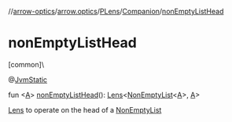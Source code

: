 //[arrow-optics](../../../../index.md)/[arrow.optics](../../index.md)/[PLens](../index.md)/[Companion](index.md)/[nonEmptyListHead](non-empty-list-head.md)

# nonEmptyListHead

[common]\

@[JvmStatic](https://kotlinlang.org/api/latest/jvm/stdlib/kotlin.jvm/-jvm-static/index.html)

fun &lt;[A](non-empty-list-head.md)&gt; [nonEmptyListHead](non-empty-list-head.md)(): [Lens](../../index.md#-141055921%2FClasslikes%2F-617900156)&lt;[NonEmptyList](../../../../../arrow-core/arrow-core/arrow.core/-non-empty-list/index.md)&lt;[A](non-empty-list-head.md)&gt;, [A](non-empty-list-head.md)&gt;

[Lens](../../index.md#-141055921%2FClasslikes%2F-617900156) to operate on the head of a [NonEmptyList](../../../../../arrow-core/arrow-core/arrow.core/-non-empty-list/index.md)
